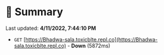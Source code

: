 # 📖 Summary
Last updated: **4/11/2022, 7:44:10 PM**

- `GET` [https://Bhadwa-sala.toxicblte.repl.co](https://Bhadwa-sala.toxicblte.repl.co) - **Down** (5872ms)
